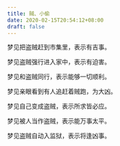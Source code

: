 ```yaml
---
title: 贼、小偷
date: 2020-02-15T20:54:12+08:00
draft: false
---
```


梦见把盗贼赶到市集里，表示有吉事。<br>


梦见盗贼强行进入家中，表示有迫害。<br>


梦见和盗贼同行，表示能够一切顺利。<br>


梦见亲眼看到有人追赶着贼跑，为大凶。<br>


梦见自己变成盗贼，表示所求皆必应。<br>


梦见被人当作盗贼，表示能万事太平。<br>


梦见盗贼自动入监狱，表示将逢凶事。<br>
